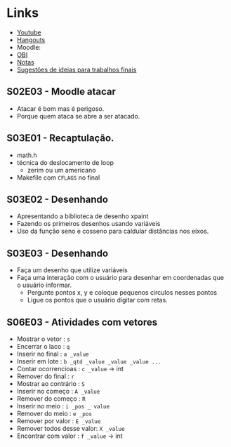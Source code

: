 # Links
- [Youtube](https://www.youtube.com/playlist?list=PLqwyjBSVOHRzgNEUNwc0hAHBOxy5M5JXW)
- [Hangouts](https://hangouts.google.com/group/RUEkyLG2NuDJBeGD9)
- Moodle:  
- [OBI](https://olimpiada.ic.unicamp.br/pratique/pj/)
- [Notas](https://docs.google.com/spreadsheets/d/1toZZ-Vp_DuLNMh9Kku0lBUS1MQ1MpPSzCzcBVn3EuNc/edit#gid=0)
- [Sugestões de ideias para trabalhos finais](https://qxcodepoo.github.io/)


## S02E03 - Moodle atacar

- Atacar é bom mas é perigoso.
- Porque quem ataca se abre a ser atacado.

## S03E01 - Recaptulação.
- math.h
- técnica do deslocamento de loop
    - zerim ou um americano
- Makefile com `CFLAGS` no final

## S03E02 - Desenhando
- Apresentando a biblioteca de desenho xpaint
- Fazendo os primeiros desenhos usando variáveis
- Uso da função seno e cosseno para caldular distâncias nos eixos.

## S03E03 - Desenhando
- Faça um desenho que utilize variáveis
- Faça uma interação com o usuário para desenhar em coordenadas que o usuário informar.
    - Pergunte pontos x, y e coloque pequenos círculos nesses pontos
    - Ligue os pontos que o usuário digitar com retas.

## S06E03 - Atividades com vetores
- Mostrar o vetor          : `s`
- Encerrar o laco          : `q`
- Inserir no final         : `a _value`
- Inserir em lote          : `b _qtd _value _value _value ...`
- Contar ocorrencioas      : `c _value` -> int
- Remover do final         : `r`
- Mostrar ao contrário     : `S`
- Inserir no começo        : `A _value`
- Remover do começo        : `R`
- Inserir no meio          : `i _pos _ value`
- Remover do meio          : `e _pos`
- Remover por valor        : `E _value`
- Remover todos desse valor: `X _value`
- Encontrar com valor      : `f _value` -> int


